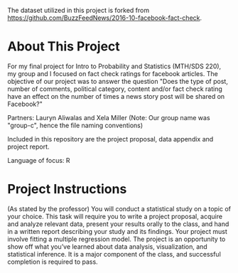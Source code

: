 The dataset utilized in this project is forked from https://github.com/BuzzFeedNews/2016-10-facebook-fact-check.

# About This Project

For my final project for Intro to Probability and Statistics (MTH/SDS 220), my group and I focused on fact check ratings for facebook articles. The objective of our project was to answer the question "Does the type of post, number of comments, political category, content and/or fact check rating have an effect on the number of times a news story post will be shared on Facebook?"

Partners: Lauryn Aliwalas and Xela Miller
(Note: Our group name was "group-c", hence the file naming conventions)

Included in this repository are the project proposal, data appendix and project report.

Language of focus: R

# Project Instructions
(As stated by the professor)
You will conduct a statistical study on a topic of your choice. This task will require you to write a project proposal, acquire and analyze relevant data, present your results orally to the class, and hand in a written report describing your study and its findings. Your project must involve fitting a multiple regression model. The project is an opportunity to show off what you’ve learned about data analysis, visualization, and statistical inference. It is a major component of the class, and successful completion is required to pass.
